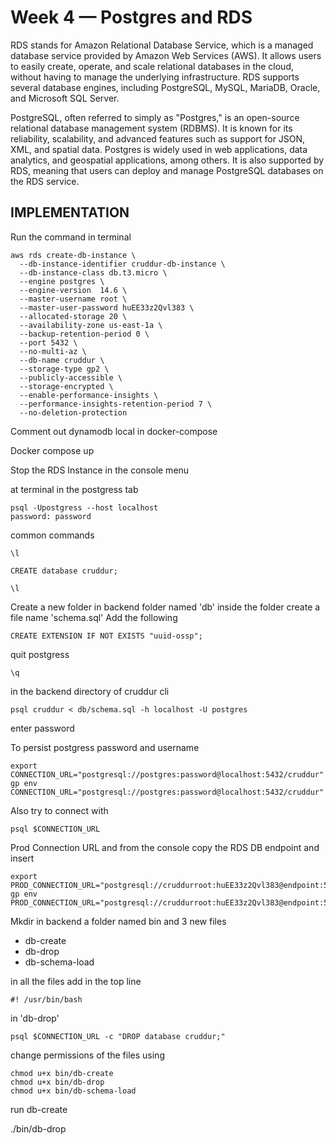 # Week 4 — Postgres and RDS

RDS stands for Amazon Relational Database Service, which is a managed database service provided by Amazon Web Services (AWS). It allows users to easily create, operate, and scale relational databases in the cloud, without having to manage the underlying infrastructure. RDS supports several database engines, including PostgreSQL, MySQL, MariaDB, Oracle, and Microsoft SQL Server.

PostgreSQL, often referred to simply as "Postgres," is an open-source relational database management system (RDBMS). It is known for its reliability, scalability, and advanced features such as support for JSON, XML, and spatial data. Postgres is widely used in web applications, data analytics, and geospatial applications, among others. It is also supported by RDS, meaning that users can deploy and manage PostgreSQL databases on the RDS service.

## IMPLEMENTATION

Run the command in terminal

```
aws rds create-db-instance \
  --db-instance-identifier cruddur-db-instance \
  --db-instance-class db.t3.micro \
  --engine postgres \
  --engine-version  14.6 \
  --master-username root \
  --master-user-password huEE33z2Qvl383 \
  --allocated-storage 20 \
  --availability-zone us-east-1a \
  --backup-retention-period 0 \
  --port 5432 \
  --no-multi-az \
  --db-name cruddur \
  --storage-type gp2 \
  --publicly-accessible \
  --storage-encrypted \
  --enable-performance-insights \
  --performance-insights-retention-period 7 \
  --no-deletion-protection
```
Comment out dynamodb local in docker-compose

Docker compose up

Stop the RDS Instance in the console menu

at terminal in the postgress tab

```
psql -Upostgress --host localhost
password: password

```
 common commands
 
```
\l

CREATE database cruddur;

\l

```

Create a new folder in backend folder named 'db' inside the folder create a file name 'schema.sql'
Add the following

```
CREATE EXTENSION IF NOT EXISTS "uuid-ossp";
```

quit postgress

```
\q
```

in the backend directory of cruddur cli

```
psql cruddur < db/schema.sql -h localhost -U postgres
```
enter password

To persist postgress password and username

```
export CONNECTION_URL="postgresql://postgres:password@localhost:5432/cruddur"
gp env CONNECTION_URL="postgresql://postgres:password@localhost:5432/cruddur"
```
Also try to connect with

```
psql $CONNECTION_URL
```

Prod Connection URL and from the console copy the RDS DB endpoint and insert

```
export PROD_CONNECTION_URL="postgresql://cruddurroot:huEE33z2Qvl383@endpoint:5432/cruddur"
gp env PROD_CONNECTION_URL="postgresql://cruddurroot:huEE33z2Qvl383@endpoint:5432/cruddur"
```

Mkdir in backend a folder named bin and 3 new files
- db-create
- db-drop
- db-schema-load

in all the files add in the top line 

```
#! /usr/bin/bash
```

in 'db-drop'
```
psql $CONNECTION_URL -c "DROP database cruddur;"
```

change permissions of the files using
```
chmod u+x bin/db-create
chmod u+x bin/db-drop
chmod u+x bin/db-schema-load
```

run db-create

./bin/db-drop
